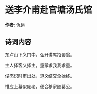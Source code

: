 # 送李介甫赴官塘汤氏馆

**作者**: 仇远

## 诗词内容

东卢山下义门中，弘开讲席招蜀翁。

主人择客又择主，童蒙求我我求童。

俊杰识时审出处，道义结交全始终。

惟应上墓似庞老，便合移家随葛公。

